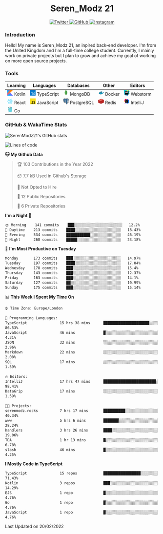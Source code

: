 <div align="center">
  <h1>Seren_Modz 21</h1>
  <a href="https://twitter.com/SerenModz21">
    <img alt="Twitter" src="https://img.shields.io/badge/twitter%20-%231DA1F2.svg?&style=for-the-badge&logo=Twitter&logoColor=white">
  </a>
  <a href="https://github.com/SerenModz21">
    <img alt="GitHub" src="https://img.shields.io/badge/github%20-%23121011.svg?&style=for-the-badge&logo=github&logoColor=white">
  </a>
  <a href="https://www.instagram.com/serenmodz21">
    <img alt="Instagram" src="https://img.shields.io/badge/instagram%20-%23E4405F.svg?&style=for-the-badge&logo=Instagram&logoColor=white">
  </a>
</div>

### Introduction

Hello! My name is Seren_Modz 21, an inpired back-end developer. I'm from the United Kingdom and I'm a full-time college student. Currently, I mainly work on private projects but I plan to grow and achieve my goal of working on more open source projects. 

### Tools

 **Learning**                                        | **Languages**                                               | **Databases**                                               | **Other**                                           | **Editors**                                                  
-----------------------------------------------------|-------------------------------------------------------------|-------------------------------------------------------------|-----------------------------------------------------|--------------------------------------------------------------
 <img width="19px" src="./assets/kotlin.svg"> Kotlin | <img width="19px" src="./assets/typescript.svg"> TypeScript | <img width="19px" src="./assets/mongodb.svg"> MongoDB       | <img width="19px" src="./assets/docker.svg"> Docker | <img width="19px" src="./assets/webstorm.svg"> Webstorm      
 <img width="19px" src="./assets/react.svg"> React   | <img width="19px" src="./assets/javascript.svg"> JavaScript | <img width="19px" src="./assets/postgresql.svg"> PostgreSQL | <img width="19px" src="./assets/redis.svg"> Redis   | <img width="19px" src="./assets/intellij-idea.svg"> IntelliJ
 <img width="19px" src="./assets/go.svg"> Go         |                                                             |                                                             |                                                     |                                                                                                               

### GitHub & WakaTime Stats

![SerenModz21's GitHub stats](https://github-readme-stats.vercel.app/api?username=SerenModz21&show_icons=true&theme=dark)

<!--START_SECTION:waka-->
![Lines of code](https://img.shields.io/badge/From%20Hello%20World%20I%27ve%20Written-42875%20lines%20of%20code-blue)

**🐱 My Github Data** 

> 🏆 103 Contributions in the Year 2022
 > 
> 📦 7.7 kB Used in Github's Storage 
 > 
> 🚫 Not Opted to Hire
 > 
> 📜 12 Public Repositories 
 > 
> 🔑 6 Private Repositories  
 > 
**I'm a Night 🦉** 

```text
🌞 Morning    141 commits    ███░░░░░░░░░░░░░░░░░░░░░░   12.2% 
🌆 Daytime    213 commits    ████░░░░░░░░░░░░░░░░░░░░░   18.43% 
🌃 Evening    534 commits    ███████████░░░░░░░░░░░░░░   46.19% 
🌙 Night      268 commits    █████░░░░░░░░░░░░░░░░░░░░   23.18%

```
📅 **I'm Most Productive on Tuesday** 

```text
Monday       173 commits    ███░░░░░░░░░░░░░░░░░░░░░░   14.97% 
Tuesday      197 commits    ████░░░░░░░░░░░░░░░░░░░░░   17.04% 
Wednesday    178 commits    ███░░░░░░░░░░░░░░░░░░░░░░   15.4% 
Thursday     143 commits    ███░░░░░░░░░░░░░░░░░░░░░░   12.37% 
Friday       163 commits    ███░░░░░░░░░░░░░░░░░░░░░░   14.1% 
Saturday     127 commits    ██░░░░░░░░░░░░░░░░░░░░░░░   10.99% 
Sunday       175 commits    ███░░░░░░░░░░░░░░░░░░░░░░   15.14%

```


📊 **This Week I Spent My Time On** 

```text
⌚︎ Time Zone: Europe/London

💬 Programming Languages: 
TypeScript               15 hrs 38 mins      █████████████████████░░░░   86.53% 
JavaScript               46 mins             █░░░░░░░░░░░░░░░░░░░░░░░░   4.31% 
JSON                     32 mins             ░░░░░░░░░░░░░░░░░░░░░░░░░   2.96% 
Markdown                 22 mins             ░░░░░░░░░░░░░░░░░░░░░░░░░   2.08% 
SQL                      17 mins             ░░░░░░░░░░░░░░░░░░░░░░░░░   1.59%

🔥 Editors: 
IntelliJ                 17 hrs 47 mins      ████████████████████████░   98.41% 
DataGrip                 17 mins             ░░░░░░░░░░░░░░░░░░░░░░░░░   1.59%

🐱‍💻 Projects: 
serenmodz.rocks          7 hrs 17 mins       ██████████░░░░░░░░░░░░░░░   40.34% 
www                      5 hrs 6 mins        ███████░░░░░░░░░░░░░░░░░░   28.24% 
handlers                 3 hrs 26 mins       ████░░░░░░░░░░░░░░░░░░░░░   19.06% 
TDA                      1 hr 13 mins        █░░░░░░░░░░░░░░░░░░░░░░░░   6.78% 
slash                    46 mins             █░░░░░░░░░░░░░░░░░░░░░░░░   4.25%

```

**I Mostly Code in TypeScript** 

```text
TypeScript               15 repos            █████████████████░░░░░░░░   71.43% 
Kotlin                   3 repos             ███░░░░░░░░░░░░░░░░░░░░░░   14.29% 
EJS                      1 repo              █░░░░░░░░░░░░░░░░░░░░░░░░   4.76% 
Go                       1 repo              █░░░░░░░░░░░░░░░░░░░░░░░░   4.76% 
JavaScript               1 repo              █░░░░░░░░░░░░░░░░░░░░░░░░   4.76%

```



 Last Updated on 20/02/2022
<!--END_SECTION:waka-->
